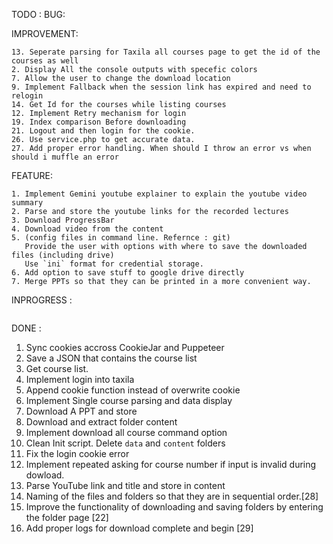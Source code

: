 TODO :
BUG:

IMPROVEMENT:

```
13. Seperate parsing for Taxila all courses page to get the id of the courses as well
2. Display All the console outputs with specefic colors
7. Allow the user to change the download location
9. Implement Fallback when the session link has expired and need to relogin
14. Get Id for the courses while listing courses
12. Implement Retry mechanism for login
19. Index comparison Before downloading
21. Logout and then login for the cookie.
26. Use service.php to get accurate data.
27. Add proper error handling. When should I throw an error vs when should i muffle an error
```

FEATURE:

```
1. Implement Gemini youtube explainer to explain the youtube video summary
2. Parse and store the youtube links for the recorded lectures
3. Download ProgressBar
4. Download video from the content
5. (config files in command line. Refernce : git)
   Provide the user with options with where to save the downloaded files (including drive)
   Use `ini` format for credential storage.
6. Add option to save stuff to google drive directly
7. Merge PPTs so that they can be printed in a more convenient way.
```

INPROGRESS :

```

```

DONE :

1. Sync cookies accross CookieJar and Puppeteer
1. Save a JSON that contains the course list
1. Get course list.
1. Implement login into taxila
1. Append cookie function instead of overwrite cookie
1. Implement Single course parsing and data display
1. Download A PPT and store
1. Download and extract folder content
1. Implement download all course command option
1. Clean Init script. Delete `data` and `content` folders
1. Fix the login cookie error
1. Implement repeated asking for course number if input is invalid during dowload.
1. Parse YouTube link and title and store in content
1. Naming of the files and folders so that they are in sequential order.[28]
1. Improve the functionality of downloading and saving folders by entering the folder page [22]
1. Add proper logs for download complete and begin [29]
